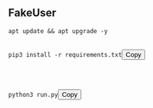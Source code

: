 <h2>FakeUser</h2>

<pre><code>apt update && apt upgrade -y</code>

<pre><code>pip3 install -r requirements.txt</code><button class="copy-button">Copy</button></pre>

<pre><code>python3 run.py</code><button class="copy-button">Copy</button></pre>
